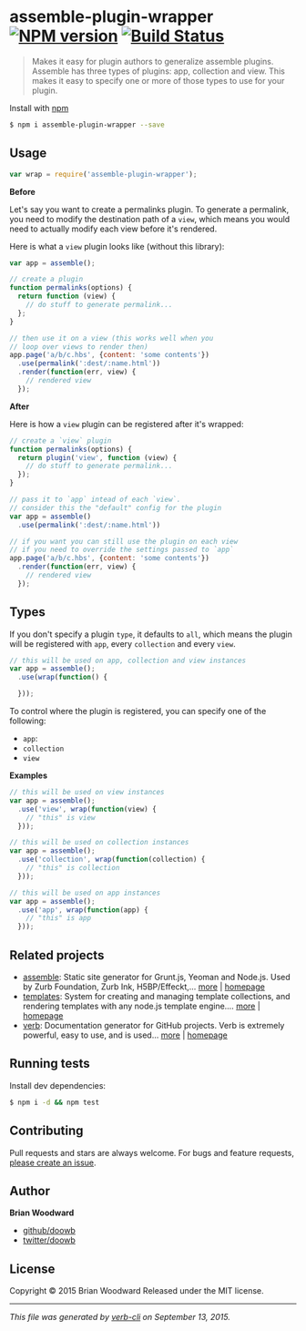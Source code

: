 # assemble-plugin-wrapper [![NPM version](https://badge.fury.io/js/assemble-plugin-wrapper.svg)](http://badge.fury.io/js/assemble-plugin-wrapper)  [![Build Status](https://travis-ci.org/doowb/assemble-plugin-wrapper.svg)](https://travis-ci.org/doowb/assemble-plugin-wrapper)

> Makes it easy for plugin authors to generalize assemble plugins. Assemble has three types of plugins: app, collection and view. This makes it easy to specify one or more of those types to use for your plugin.

Install with [npm](https://www.npmjs.com/)

```sh
$ npm i assemble-plugin-wrapper --save
```

## Usage

```js
var wrap = require('assemble-plugin-wrapper');
```

**Before**

Let's say you want to create a permalinks plugin. To generate a permalink, you need to modify the destination path of a `view`, which means you would need to actually modify each view before it's rendered.

Here is what a `view` plugin looks like (without this library):

```js
var app = assemble();

// create a plugin
function permalinks(options) {
  return function (view) {
    // do stuff to generate permalink...
  };
}

// then use it on a view (this works well when you 
// loop over views to render then)
app.page('a/b/c.hbs', {content: 'some contents'})
  .use(permalink(':dest/:name.html'))
  .render(function(err, view) {
    // rendered view
  });
```

**After**

Here is how a `view` plugin can be registered after it's wrapped:

```js
// create a `view` plugin
function permalinks(options) {
  return plugin('view', function (view) {
    // do stuff to generate permalink...
  });
}

// pass it to `app` intead of each `view`. 
// consider this the "default" config for the plugin
var app = assemble()
  .use(permalink(':dest/:name.html'))

// if you want you can still use the plugin on each view 
// if you need to override the settings passed to `app`
app.page('a/b/c.hbs', {content: 'some contents'})
  .render(function(err, view) {
    // rendered view
  });
```

## Types

If you don't specify a plugin `type`, it defaults to `all`, which means the plugin will be registered with `app`, every `collection` and every `view`.

```js
// this will be used on app, collection and view instances
var app = assemble();
  .use(wrap(function() {

  }));
```

To control where the plugin is registered, you can specify one of the following:

* `app`:
* `collection`
* `view`

**Examples**

```js
// this will be used on view instances
var app = assemble();
  .use('view', wrap(function(view) {
    // "this" is view
  }));

// this will be used on collection instances
var app = assemble();
  .use('collection', wrap(function(collection) {
    // "this" is collection
  }));

// this will be used on app instances
var app = assemble();
  .use('app', wrap(function(app) {
    // "this" is app
  }));
```

## Related projects

* [assemble](https://www.npmjs.com/package/assemble): Static site generator for Grunt.js, Yeoman and Node.js. Used by Zurb Foundation, Zurb Ink, H5BP/Effeckt,… [more](https://www.npmjs.com/package/assemble) | [homepage](http://assemble.io)
* [templates](https://www.npmjs.com/package/templates): System for creating and managing template collections, and rendering templates with any node.js template engine.… [more](https://www.npmjs.com/package/templates) | [homepage](https://github.com/jonschlinkert/templates)
* [verb](https://www.npmjs.com/package/verb): Documentation generator for GitHub projects. Verb is extremely powerful, easy to use, and is used… [more](https://www.npmjs.com/package/verb) | [homepage](https://github.com/verbose/verb)

## Running tests

Install dev dependencies:

```sh
$ npm i -d && npm test
```

## Contributing

Pull requests and stars are always welcome. For bugs and feature requests, [please create an issue](https://github.com/doowb/assemble-plugin-wrapper/issues/new).

## Author

**Brian Woodward**

+ [github/doowb](https://github.com/doowb)
+ [twitter/doowb](http://twitter.com/doowb)

## License

Copyright © 2015 Brian Woodward
Released under the MIT license.

***

_This file was generated by [verb-cli](https://github.com/assemble/verb-cli) on September 13, 2015._
